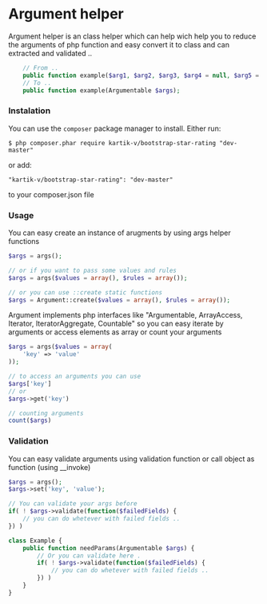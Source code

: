 # Argument helper

Argument helper is an class helper which can help wich help you to reduce the arguments of php function and easy convert it to class and can extracted and validated ..

```php
    // From ..
    public function example($arg1, $arg2, $arg3, $arg4 = null, $arg5 = array());
    // To ..
    public function example(Argumentable $args);
````
### Instalation
You can use the `composer` package manager to install. Either run:

    $ php composer.phar require kartik-v/bootstrap-star-rating "dev-master"

or add:

    "kartik-v/bootstrap-star-rating": "dev-master"

to your composer.json file

### Usage

You can easy create an instance of arugments by using args helper functions
```php
$args = args();

// or if you want to pass some values and rules
$args = args($values = array(), $rules = array());

// or you can use ::create static functions
$args = Argument::create($values = array(), $rules = array());
```

Argument implements php interfaces like "Argumentable, ArrayAccess, Iterator, IteratorAggregate, Countable" so you can easy
iterate by arguments or access elements as array or count your arguments

```php
$args = args($values = array(
    'key' => 'value'
));

// to access an arguments you can use
$args['key']
// or
$args->get('key')

// counting arguments
count($args)
```

### Validation

You can easy validate arguments using validation function or call object as function (using __invoke)

```php
$args = args();
$args->set('key', 'value');

// You can validate your args before
if( ! $args->validate(function($failedFields) {
    // you can do whetever with failed fields ..
}) )

class Example {
    public function needParams(Argumentable $args) {
        // Or you can validate here .
        if( ! $args->validate(function($failedFields) {
            // you can do whetever with failed fields ..
        }) )
    }
}
```
